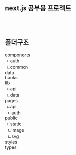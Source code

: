 ## next.js 공부용 프로젝트
<br/><br/>


## 폴더구조
components  
 &nbsp;ㄴauth  
 &nbsp;ㄴcommon  
data  
hooks  
lib  
 &nbsp;ㄴapi  
 &nbsp;ㄴdata  
pages  
 &nbsp;ㄴapi  
  &nbsp;&nbsp;ㄴauth  
public  
 &nbsp;ㄴstatic  
  &nbsp;&nbsp;ㄴimage  
  &nbsp;&nbsp;ㄴsvg  
styles  
types  
  
